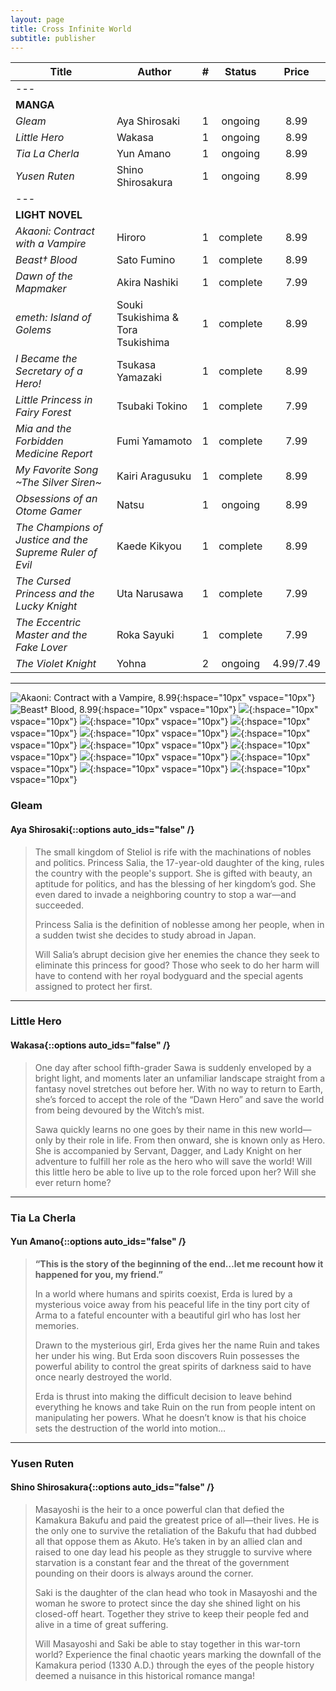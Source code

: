 ```yaml
---
layout: page
title: Cross Infinite World
subtitle: publisher
---
```


|Title | Author |  #  | Status | Price |
|-|-|:-:|:-:|:-:|
|---
| **MANGA**
| _Gleam_ | Aya Shirosaki | 1 | ongoing | 8.99 |
| _Little Hero_ | Wakasa | 1 | ongoing | 8.99 |
| _Tia La Cherla_ | Yun Amano | 1 | ongoing | 8.99 |
| _Yusen Ruten_ | Shino Shirosakura | 1 | ongoing | 8.99 |
|---
| **LIGHT NOVEL**
| _Akaoni: Contract with a Vampire_ | Hiroro | 1 | complete | 8.99 |
| _Beast† Blood_ | Sato Fumino | 1 | complete | 8.99 |
| _Dawn of the Mapmaker_ | Akira Nashiki | 1 | complete | 7.99 |
| _emeth: Island of Golems_ | Souki Tsukishima & Tora Tsukishima | 1 | complete | 8.99 |
| _I Became the Secretary of a Hero!_ | Tsukasa Yamazaki | 1 | complete | 8.99 |
| _Little Princess in Fairy Forest_ | Tsubaki Tokino | 1 | complete | 7.99 |
| _Mia and the Forbidden Medicine Report_ | Fumi Yamamoto | 1 | complete | 7.99 |
| _My Favorite Song ~The Silver Siren~_ | Kairi Aragusuku | 1 | complete | 8.99 |
| _Obsessions of an Otome Gamer_ | Natsu | 1 | ongoing | 8.99 |
| _The Champions of Justice and the Supreme Ruler of Evil_ | Kaede Kikyou | 1 | complete | 8.99 |
| _The Cursed Princess and the Lucky Knight_ | Uta Narusawa | 1 | complete | 7.99 |
| _The Eccentric Master and the Fake Lover_ | Roka Sayuki | 1 | complete | 7.99 |
| _The Violet Knight_ | Yohna | 2 | ongoing | 4.99/7.49 |

---

![](../assets/crossinfworld/akaoni-contract-with-a-vampire.jpg "Akaoni: Contract with a Vampire, 8.99"){:hspace="10px" vspace="10px"} ![](../assets/crossinfworld/beast-blood-light-novel.jpg "Beast† Blood, 8.99"){:hspace="10px" vspace="10px"} ![](../assets/crossinfworld/dawn-of-the-mapmaker.jpg){:hspace="10px" vspace="10px"} ![](../assets/crossinfworld/emeth-island-of-golems.jpg){:hspace="10px" vspace="10px"} ![](../assets/crossinfworld/i-became-the-secretary-of-a-hero.jpg){:hspace="10px" vspace="10px"} ![](../assets/crossinfworld/little-princess-in-fairy-forest.jpg){:hspace="10px" vspace="10px"} ![](../assets/crossinfworld/mia-and-the-forbidden-medicine-report.jpg){:hspace="10px" vspace="10px"} ![](../assets/crossinfworld/my-favorite-song-the-silver-siren.jpg){:hspace="10px" vspace="10px"} ![](../assets/crossinfworld/obsessions-of-an-otome-gamer.jpg){:hspace="10px" vspace="10px"} ![](../assets/crossinfworld/the-champions-of-justice-and-the-supreme-ruler-of-evil.jpg){:hspace="10px" vspace="10px"} ![](../assets/crossinfworld/the-cursed-princess-and-the-lucky-knight.jpg){:hspace="10px" vspace="10px"} ![](../assets/crossinfworld/the-eccentric-master-and-the-fake-lover.jpg){:hspace="10px" vspace="10px"} ![](../assets/crossinfworld/tia-la-cherla.jpg){:hspace="10px" vspace="10px"}

### Gleam
#### Aya Shirosaki{::options auto_ids="false" /}
>The small kingdom of Steliol is rife with the machinations of nobles and politics. Princess Salia, the 17-year-old daughter of the king, rules the country with the people's support. She is gifted with beauty, an aptitude for politics, and has the blessing of her kingdom’s god. She even dared to invade a neighboring country to stop a war—and succeeded.
>
>Princess Salia is the definition of noblesse among her people, when in a sudden twist she decides to study abroad in Japan.
>
>Will Salia’s abrupt decision give her enemies the chance they seek to eliminate this princess for good? Those who seek to do her harm will have to contend with her royal bodyguard and the special agents assigned to protect her first.

---

### Little Hero
#### Wakasa{::options auto_ids="false" /}
>One day after school fifth-grader Sawa is suddenly enveloped by a bright light, and moments later an unfamiliar landscape straight from a fantasy novel stretches out before her. With no way to return to Earth, she’s forced to accept the role of the “Dawn Hero” and save the world from being devoured by the Witch’s mist.
>
>Sawa quickly learns no one goes by their name in this new world—only by their role in life. From then onward, she is known only as Hero. She is accompanied by Servant, Dagger, and Lady Knight on her adventure to fulfill her role as the hero who will save the world! Will this little hero be able to live up to the role forced upon her? Will she ever return home?

---

### Tia La Cherla
#### Yun Amano{::options auto_ids="false" /}
>**“This is the story of the beginning of the end…let me recount how it happened for you, my friend.”**
>
>In a world where humans and spirits coexist, Erda is lured by a mysterious voice away from his peaceful life in the tiny port city of Arma to a fateful encounter with a beautiful girl who has lost her memories.
>
>Drawn to the mysterious girl, Erda gives her the name Ruin and takes her under his wing. But Erda soon discovers Ruin possesses the powerful ability to control the great spirits of darkness said to have once nearly destroyed the world.
>
>Erda is thrust into making the difficult decision to leave behind everything he knows and take Ruin on the run from people intent on manipulating her powers. What he doesn’t know is that his choice sets the destruction of the world into motion…

---

### Yusen Ruten
#### Shino Shirosakura{::options auto_ids="false" /}
> Masayoshi is the heir to a once powerful clan that defied the Kamakura Bakufu and paid the greatest price of all—their lives. He is the only one to survive the retaliation of the Bakufu that had dubbed all that oppose them as Akuto. He’s taken in by an allied clan and raised to one day lead his people as they struggle to survive where starvation is a constant fear and the threat of the government pounding on their doors is always around the corner.
>
>Saki is the daughter of the clan head who took in Masayoshi and the woman he swore to protect since the day she shined light on his closed-off heart. Together they strive to keep their people fed and alive in a time of great suffering.
>
>Will Masayoshi and Saki be able to stay together in this war-torn world? Experience the final chaotic years marking the downfall of the Kamakura period (1330 A.D.) through the eyes of the people history deemed a nuisance in this historical romance manga!
